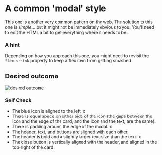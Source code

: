 # A common 'modal' style
This one is another very common pattern on the web. The solution to this one is _simple_... but it might not be immediately obvious to you. You'll need to edit the HTML a bit to get everything where it needs to be.

### A hint
Depending on how you approach this one, you might need to revisit the `flex-shrink` property to keep a flex item from getting smashed.

## Desired outcome

![desired outcome](./desired-outcome.png)

### Self Check

- The blue icon is aligned to the left. x
- There is equal space on either side of the icon (the gaps between the icon and the edge of the card, and the icon and the text, are the same). 
- There is padding around the edge of the modal. x
- The header, text, and buttons are aligned with each other.
- The header is bold and a slightly larger text-size than the text. x
- The close button is vertically aligned with the header, and aligned in the top-right of the card.
